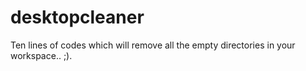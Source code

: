 # desktopcleaner
 Ten lines of  codes  which will remove all the empty directories in your workspace.. ;).

